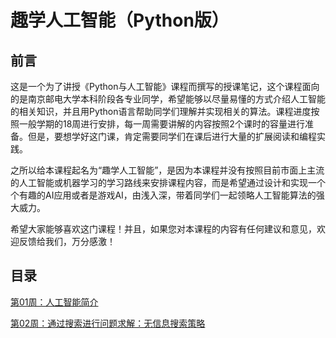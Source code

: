# 趣学人工智能（Python版）

## 前言

这是一个为了讲授《Python与人工智能》课程而撰写的授课笔记，这个课程面向的是南京邮电大学本科阶段各专业同学，希望能够以尽量易懂的方式介绍人工智能的相关知识，并且用Python语言帮助同学们理解并实现相关的算法。课程进度按照一般学期的18周进行安排，每一周需要讲解的内容按照2个课时的容量进行准备。但是，要想学好这门课，肯定需要同学们在课后进行大量的扩展阅读和编程实践。

之所以给本课程起名为“趣学人工智能”，是因为本课程并没有按照目前市面上主流的人工智能或机器学习的学习路线来安排课程内容，而是希望通过设计和实现一个个有趣的AI应用或者是游戏AI，由浅入深，带着同学们一起领略人工智能算法的强大威力。

希望大家能够喜欢这门课程！并且，如果您对本课程的内容有任何建议和意见，欢迎反馈给我们，万分感激！

## 目录

[第01周：人工智能简介](doc/week01.md)

[第02周：通过搜索进行问题求解：无信息搜索策略](doc/week02.md)